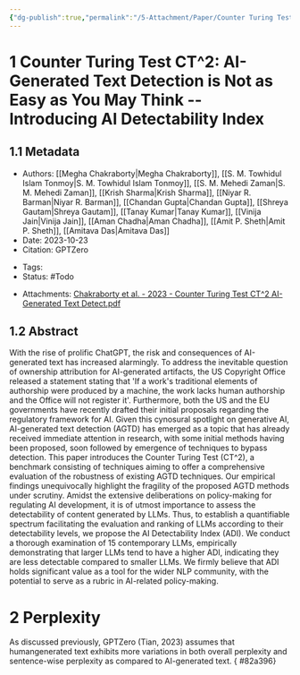 ```yaml
---
{"dg-publish":true,"permalink":"/5-Attachment/Paper/Counter Turing Test CT^2 AI-Generated Text Detection is Not as Easy as You May Think -- Introducing AI Detectability Index/"}
---
```


# 1 Counter Turing Test CT^2: AI-Generated Text Detection is Not as Easy as You May Think -- Introducing AI Detectability Index
## 1.1 Metadata
* Authors: [[Megha Chakraborty\|Megha Chakraborty]], [[S. M. Towhidul Islam Tonmoy\|S. M. Towhidul Islam Tonmoy]], [[S. M. Mehedi Zaman\|S. M. Mehedi Zaman]], [[Krish Sharma\|Krish Sharma]], [[Niyar R. Barman\|Niyar R. Barman]], [[Chandan Gupta\|Chandan Gupta]], [[Shreya Gautam\|Shreya Gautam]], [[Tanay Kumar\|Tanay Kumar]], [[Vinija Jain\|Vinija Jain]], [[Aman Chadha\|Aman Chadha]], [[Amit P. Sheth\|Amit P. Sheth]], [[Amitava Das\|Amitava Das]]
* Date: 2023-10-23
* Citation: GPTZero
- Tags: 
- Status: #Todo
* Attachments: [Chakraborty et al. - 2023 - Counter Turing Test CT^2 AI-Generated Text Detect.pdf](zotero://open-pdf/library/items/CQQNYQ8L)
## 1.2 Abstract
With the rise of prolific ChatGPT, the risk and consequences of AI-generated text has increased alarmingly. To address the inevitable question of ownership attribution for AI-generated artifacts, the US Copyright Office released a statement stating that 'If a work's traditional elements of authorship were produced by a machine, the work lacks human authorship and the Office will not register it'. Furthermore, both the US and the EU governments have recently drafted their initial proposals regarding the regulatory framework for AI. Given this cynosural spotlight on generative AI, AI-generated text detection (AGTD) has emerged as a topic that has already received immediate attention in research, with some initial methods having been proposed, soon followed by emergence of techniques to bypass detection. This paper introduces the Counter Turing Test (CT^2), a benchmark consisting of techniques aiming to offer a comprehensive evaluation of the robustness of existing AGTD techniques. Our empirical findings unequivocally highlight the fragility of the proposed AGTD methods under scrutiny. Amidst the extensive deliberations on policy-making for regulating AI development, it is of utmost importance to assess the detectability of content generated by LLMs. Thus, to establish a quantifiable spectrum facilitating the evaluation and ranking of LLMs according to their detectability levels, we propose the AI Detectability Index (ADI). We conduct a thorough examination of 15 contemporary LLMs, empirically demonstrating that larger LLMs tend to have a higher ADI, indicating they are less detectable compared to smaller LLMs. We firmly believe that ADI holds significant value as a tool for the wider NLP community, with the potential to serve as a rubric in AI-related policy-making.
# 2 Perplexity
As discussed previously, GPTZero (Tian, 2023) assumes that humangenerated text exhibits more variations in both overall perplexity and sentence-wise perplexity as compared to AI-generated text.
{ #82a396}
